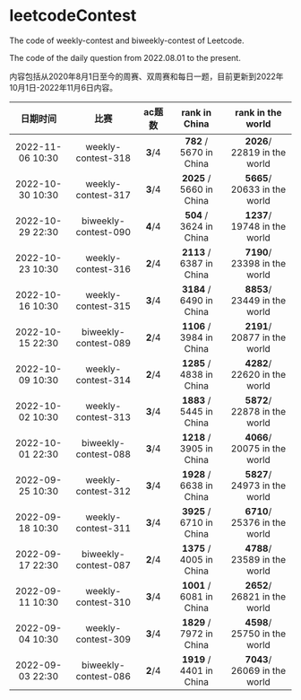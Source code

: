 # leetcodeContest
The code of weekly-contest and biweekly-contest of Leetcode.

The code of the daily question from 2022.08.01 to the present.


内容包括从2020年8月1日至今的周赛、双周赛和每日一题，目前更新到2022年10月1日-2022年11月6日内容。


|     日期时间     |          比赛       | ac题数 |     rank in China      |      rank in the world       |
|:--------------:|:------------------:|:-----:|:----------------------:|:-----------------------------:|
|2022-11-06 10:30|  weekly-contest-318|**3**/4|**782**  / 5670 in China|**2026**/ 22819 in the world   |
|2022-10-30 10:30|  weekly-contest-317|**3**/4|**2025** / 5660 in China|**5665**/ 20633 in the world   |
|2022-10-29 22:30|biweekly-contest-090|**4**/4|**504**  / 3624 in China|**1237**/ 19748 in the world   |
|2022-10-23 10:30|  weekly-contest-316|**2**/4|**2113** / 6387 in China|**7190**/ 23398 in the world   |
|2022-10-16 10:30|  weekly-contest-315|**3**/4|**3184** / 6490 in China|**8853**/ 23449 in the world   |
|2022-10-15 22:30|biweekly-contest-089|**2**/4|**1106** / 3984 in China|**2191**/ 20877 in the world   |
|2022-10-09 10:30|  weekly-contest-314|**2**/4|**1285** / 4838 in China|**4282**/ 22620 in the world   |
|2022-10-02 10:30|  weekly-contest-313|**3**/4|**1883** / 5445 in China|**5872**/ 22878 in the world   |
|2022-10-01 22:30|biweekly-contest-088|**3**/4|**1218** / 3905 in China|**4066**/ 20075 in the world   |
|2022-09-25 10:30|  weekly-contest-312|**3**/4|**1928** / 6638 in China|**5827**/ 24973 in the world   |
|2022-09-18 10:30|  weekly-contest-311|**3**/4|**3925** / 6710 in China|**6710**/ 25376 in the world   |
|2022-09-17 22:30|biweekly-contest-087|**2**/4|**1375** / 4005 in China|**4788**/ 23589 in the world   |
|2022-09-11 10:30|  weekly-contest-310|**3**/4|**1001** / 6081 in China|**2652**/ 26821 in the world   |
|2022-09-04 10:30|  weekly-contest-309|**3**/4|**1829** / 7972 in China|**4598**/ 25750 in the world   |
|2022-09-03 22:30|biweekly-contest-086|**2**/4|**1919** / 4401 in China|**7043**/ 26069 in the world   |
